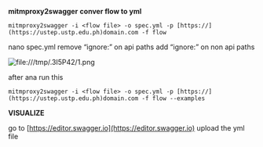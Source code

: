 **mitmproxy2swagger**
**conver flow to yml**

```
mitmproxy2swagger -i <flow file> -o spec.yml -p [https://](https://ustep.ustp.edu.ph)domain.com -f flow
```

nano spec.yml
remove “ignore:” on api paths
add “ignore:” on non api paths

![file:///tmp/.3I5P42/1.png](file:///tmp/.3I5P42/1.png)

after ana run this

```
mitmproxy2swagger -i <flow file> -o spec.yml -p [https://](https://ustep.ustp.edu.ph)domain.com -f flow --examples
```

**VISUALIZE**

go to [https://editor.swagger.io](https://editor.swagger.io)
upload the yml file
